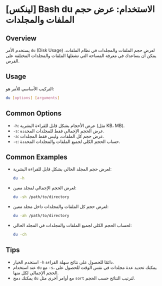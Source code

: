 # [لينكس] Bash du الاستخدام: عرض حجم الملفات والمجلدات

## Overview
يستخدم الأمر `du` (Disk Usage) لعرض حجم الملفات والمجلدات في نظام الملفات. يمكن أن يساعدك في معرفة المساحة التي تشغلها الملفات والمجلدات المختلفة على القرص.

## Usage
التركيب الأساسي للأمر هو:

```bash
du [options] [arguments]
```

## Common Options
- `-h`: عرض الأحجام بشكل قابل للقراءة البشرية (مثل KB، MB).
- `-s`: عرض الحجم الإجمالي فقط للمجلدات المحددة.
- `-a`: عرض حجم كل الملفات، وليس فقط المجلدات.
- `-c`: حساب الحجم الكلي لجميع الملفات والمجلدات المحددة.

## Common Examples
- لعرض حجم المجلد الحالي بشكل قابل للقراءة البشرية:
  ```bash
  du -h
  ```

- لعرض الحجم الإجمالي لمجلد معين:
  ```bash
  du -sh /path/to/directory
  ```

- لعرض حجم كل الملفات والمجلدات داخل مجلد معين:
  ```bash
  du -ah /path/to/directory
  ```

- لحساب الحجم الكلي لجميع الملفات والمجلدات في المجلد الحالي:
  ```bash
  du -ch
  ```

## Tips
- استخدم الخيار `-h` دائمًا للحصول على نتائج سهلة القراءة.
- عند استخدام `du` مع `-s`، يمكنك تحديد عدة مجلدات في نفس الوقت للحصول على الحجم الإجمالي لكل منها.
- يمكنك دمج `du` مع أوامر أخرى مثل `sort` لترتيب النتائج حسب الحجم.